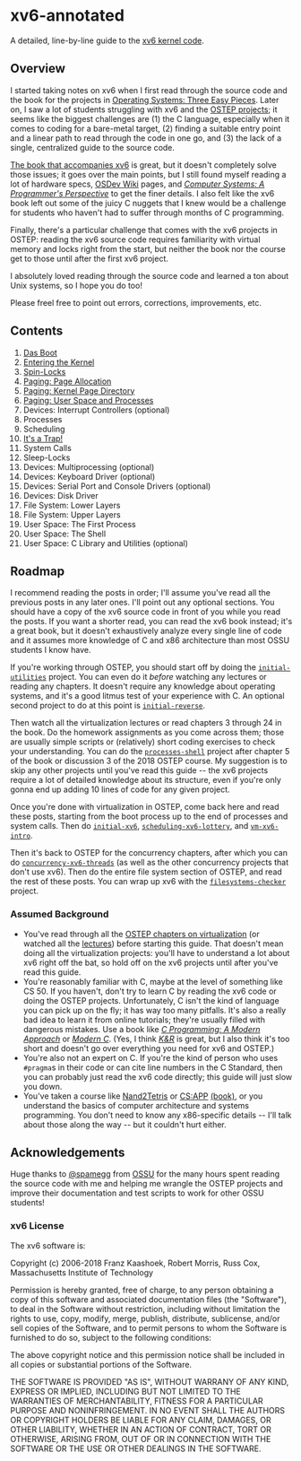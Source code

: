 # xv6-annotated

A detailed, line-by-line guide to the [xv6 kernel code](https://github.com/mit-pdos/xv6-public).

## Overview

I started taking notes on xv6 when I first read through the source code and the
book for the projects in [Operating Systems: Three Easy Pieces](https://pages.cs.wisc.edu/~remzi/OSTEP/).
Later on, I saw a lot of students struggling with xv6 and the
[OSTEP projects](https://github.com/remzi-arpacidusseau/ostep-projects/);
it seems like the
biggest challenges are (1) the C language, especially when it comes to coding
for a bare-metal target, (2) finding a suitable entry point and a linear path to
read through the code in one go, and (3) the lack of a single, centralized guide
to the source code.

[The book that accompanies xv6](https://pdos.csail.mit.edu/6.828/2018/xv6/book-rev11.pdf)
is great, but it doesn't completely solve those issues; it goes over the main
points, but I still found myself reading a lot of hardware specs,
[OSDev Wiki](https://wiki.osdev.org/) pages, and [*Computer Systems: A Programmer's
Perspective*](https://csapp.cs.cmu.edu/3e/home.html) to get the finer details. I
also felt like the xv6 book left out some of the juicy C nuggets that I knew
would be a challenge for students who haven't had to suffer through months of C
programming.

Finally, there's a particular challenge that comes with the xv6 projects in
OSTEP: reading the xv6 source code requires familiarity with virtual memory and
locks right from the start, but neither the book nor the course get to those
until after the first xv6 project.

I absolutely loved reading through the source code and learned a ton about Unix
systems, so I hope you do too!

Please freel free to point out errors, corrections, improvements, etc.

## Contents

1. [Das Boot](boot.md)
2. [Entering the Kernel](entry.md)
3. [Spin-Locks](spin_locks.md)
4. [Paging: Page Allocation](page_allocation.md)
5. [Paging: Kernel Page Directory](paging_kernel.md)
6. [Paging: User Space and Processes](paging_user.md)
7. Devices: Interrupt Controllers (optional)
8. Processes
9. Scheduling
10. [It's a Trap!](traps.md)
11. System Calls
12. Sleep-Locks
13. Devices: Multiprocessing (optional)
14. Devices: Keyboard Driver (optional)
15. Devices: Serial Port and Console Drivers (optional)
16. Devices: Disk Driver
17. File System: Lower Layers
18. File System: Upper Layers
19. User Space: The First Process
20. User Space: The Shell
21. User Space: C Library and Utilities (optional)

## Roadmap

I recommend reading the posts in order; I'll assume you've read all the previous
posts in any later ones. I'll point out any optional sections. You should have a
copy of the xv6 source code in front of you while you read the posts. If you want
a shorter read, you can read the xv6 book instead; it's a great book, but it
doesn't exhaustively analyze every single line of code and it assumes more knowledge
of C and x86 architecture than most OSSU students I know have.

If you're working through OSTEP, you should start off by doing the
[`initial-utilities`](https://github.com/remzi-arpacidusseau/ostep-projects/tree/master/initial-utilities)
project. You can even do it *before* watching any lectures or reading any
chapters. It doesn't require any knowledge about operating systems, and it's a
good litmus test of your experience with C. An optional second project to do at
this point is [`initial-reverse`](https://github.com/remzi-arpacidusseau/ostep-projects/tree/master/initial-reverse).

Then watch all the virtualization lectures or read chapters 3 through 24 in the
book. Do the homework assignments as you come across them; those are usually
simple scripts or (relatively) short coding exercises to check your understanding.
You can do the [`processes-shell`](https://github.com/remzi-arpacidusseau/ostep-projects/tree/master/processes-shell)
project after chapter 5 of the book or discussion 3 of the 2018 OSTEP course. My
suggestion is to skip any other projects until you've read this guide -- the xv6
projects require a lot of detailed knowledge about its structure, even if you're
only gonna end up adding 10 lines of code for any given project.

Once you're done with virtualization in OSTEP, come back here and read these
posts, starting from the boot process up to the end of processes and system
calls. Then do
[`initial-xv6`](https://github.com/remzi-arpacidusseau/ostep-projects/tree/master/initial-xv6),
[`scheduling-xv6-lottery`](https://github.com/remzi-arpacidusseau/ostep-projects/tree/master/scheduling-xv6-lottery),
and [`vm-xv6-intro`](https://github.com/remzi-arpacidusseau/ostep-projects/tree/master/vm-xv6-intro).

Then it's back to OSTEP for the concurrency chapters, after which you can do
[`concurrency-xv6-threads`](https://github.com/remzi-arpacidusseau/ostep-projects/tree/master/initial-xv6)
(as well as the other concurrency projects that don't use xv6). Then do the
entire file system section of OSTEP, and read the rest of these posts. You can
wrap up xv6 with the [`filesystems-checker`](https://github.com/remzi-arpacidusseau/ostep-projects/tree/master/filesystems-checker)
project.

### Assumed Background

* You've read through all the [OSTEP chapters on virtualization](https://pages.cs.wisc.edu/~remzi/OSTEP/#book-chapters) (or watched all the [lectures](https://pages.cs.wisc.edu/~remzi/Classes/537/Spring2018/Discussion/videos.html)) before starting this guide. That doesn't mean doing all the virtualization projects: you'll have to understand a lot about xv6 right off the bat, so hold off on the xv6 projects until after you've read this guide.
* You're reasonably familiar with C, maybe at the level of something like CS 50. If you haven't, don't try to learn C by reading the xv6 code or doing the OSTEP projects. Unfortunately, C isn't the kind of language you can pick up on the fly; it has way too many pitfalls. It's also a really bad idea to learn it from online tutorials; they're usually filled with dangerous mistakes. Use a book like [*C Programming: A Modern Approach*](http://www.knking.com/books/c2/) or [*Modern C*](https://modernc.gforge.inria.fr). (Yes, I think [*K&R*](https://en.wikipedia.org/wiki/The_C_Programming_Language) is great, but I also think it's too short and doesn't go over everything you need for xv6 and OSTEP.)
* You're also not an expert on C. If you're the kind of person who uses `#pragma`s in their code or can cite line numbers in the C Standard, then you can probably just read the xv6 code directly; this guide will just slow you down.
* You've taken a course like [Nand2Tetris](https://www.nand2tetris.org/) or [CS:APP](https://www.cs.cmu.edu/afs/cs.cmu.edu/academic/class/15213-f15/www/schedule.html) [(book)](https://csapp.cs.cmu.edu/3e/home.html), or you understand the basics of computer architecture and systems programming. You don't need to know any x86-specific details -- I'll talk about those along the way -- but it couldn't hurt either.

## Acknowledgements

Huge thanks to [@spamegg](https://github.com/spamegg1) from
[OSSU](https://github.com/ossu/computer-science/) for the many hours spent
reading the source code with me and helping me wrangle the OSTEP projects and
improve their documentation and test scripts to work for other OSSU students!

### xv6 License

The xv6 software is:

Copyright (c) 2006-2018 Franz Kaashoek, Robert Morris, Russ Cox,
						Massachusetts Institute of Technology

Permission is hereby granted, free of charge, to any person obtaining a copy of
this software and associated documentation files (the "Software"), to deal in
the Software without restriction, including without limitation the rights to
use, copy, modify, merge, publish, distribute, sublicense, and/or sell copies of
the Software, and to permit persons to whom the Software is furnished to do so,
subject to the following conditions:

The above copyright notice and this permission notice shall be included in all
copies or substantial portions of the Software.

THE SOFTWARE IS PROVIDED "AS IS", WITHOUT WARRANY OF ANY KIND, EXPRESS OR
IMPLIED, INCLUDING BUT NOT LIMITED TO THE WARRANTIES OF MERCHANTABILITY, FITNESS
FOR A PARTICULAR PURPOSE AND NONINFRINGEMENT. IN NO EVENT SHALL THE AUTHORS OR
COPYRIGHT HOLDERS BE LIABLE FOR ANY CLAIM, DAMAGES, OR OTHER LIABILITY, WHETHER
IN AN ACTION OF CONTRACT, TORT OR OTHERWISE, ARISING FROM, OUT OF OR IN
CONNECTION WITH THE SOFTWARE OR THE USE OR OTHER DEALINGS IN THE SOFTWARE.

